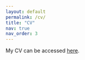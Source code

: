 ```yaml
---
layout: default
permalink: /cv/
title: "CV"
nav: true
nav_order: 3
---
```


My CV can be accessed [here](https://beilong-tang.github.io/assets/pdf/example_pdf.pdf).
